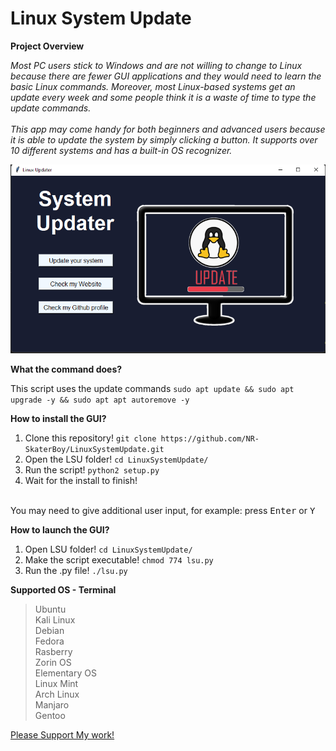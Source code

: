 # Linux System Update

**Project Overview**<br>

*Most PC users stick to Windows and are not willing to change to Linux because there are fewer GUI applications and they would need to learn the basic Linux commands. Moreover, most Linux-based systems get an update every week and some people think it is a waste of time to type the update commands.
<br><br>
This app may come handy for both beginners and advanced users because it is able to update the system by simply clicking a button. It supports over 10 different systems and has a built-in OS recognizer.*

!["System Updater"](/pictures/window.png)

**What the command does?**<br>

This script uses the update commands `sudo apt update && sudo apt upgrade -y && sudo apt apt autoremove -y`

**How to install the GUI?**
<br>
1. Clone this repository! `git clone https://github.com/NR-SkaterBoy/LinuxSystemUpdate.git`<br>
2. Open the LSU folder! `cd LinuxSystemUpdate/`<br>
3. Run the script! `python2 setup.py`
5. Wait for the install to finish!<br><br>

You may need to give additional user input, for example: press <kbd>Enter</kbd> or <kbd>Y</kbd>

**How to launch the GUI?**
<br>
1. Open LSU folder! `cd LinuxSystemUpdate/`<br>
2. Make the script executable! `chmod 774 lsu.py`<br>
3. Run the .py file! `./lsu.py`

**Supported OS - Terminal**<br>

>Ubuntu<br>
>Kali Linux<br>
>Debian<br>
>Fedora<br>
>Rasberry<br>
>Zorin OS<br>
>Elementary OS<br>
>Linux Mint<br>
>Arch Linux<br>
>Manjaro<br>
>Gentoo

[Please Support My work!](https://www.paypal.com/donate/?hosted_button_id=J6XAKCQ5L9LQA)
